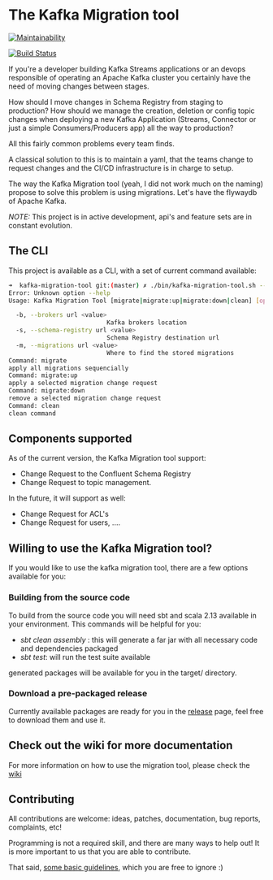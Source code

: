 # The Kafka Migration tool

[![Maintainability](https://api.codeclimate.com/v1/badges/e6f93902a81dcb8335a0/maintainability)](https://codeclimate.com/github/purbon/kafka-migration-tool/maintainability)

[![Build Status](https://travis-ci.org/purbon/kafka-migration-tool.svg?branch=master)](https://travis-ci.org/purbon/kafka-migration-tool)

If you're a developer building Kafka Streams applications or an devops responsible of operating an 
Apache Kafka cluster you certainly have the need of moving changes between stages.

How should I move changes in Schema Registry from staging to production? How should we manage the 
creation, deletion or config topic changes when deploying a new Kafka Application (Streams, Connector
or just a simple Consumers/Producers app) all the way to production? 

All this fairly common problems every team finds.

A classical solution to this is to maintain a yaml, that the teams change to request changes and the
CI/CD infrastructure is in charge to setup.

The way the Kafka Migration tool (yeah, I did not work much on the naming) propose to solve this problem is using migrations. 
Let's have the flywaydb of Apache Kafka.

*NOTE:* This project is in active development, api's and feature sets are in constant evolution.

## The CLI

This project is available as a CLI, with a set of current command available:

```bash
➜  kafka-migration-tool git:(master) ✗ ./bin/kafka-migration-tool.sh --help
Error: Unknown option --help
Usage: Kafka Migration Tool [migrate|migrate:up|migrate:down|clean] [options]

  -b, --brokers url <value>
                           Kafka brokers location
  -s, --schema-registry url <value>
                           Schema Registry destination url
  -m, --migrations url <value>
                           Where to find the stored migrations
Command: migrate
apply all migrations sequencially
Command: migrate:up
apply a selected migration change request
Command: migrate:down
remove a selected migration change request
Command: clean
clean command
```

## Components supported

As of the current version, the Kafka Migration tool support:

* Change Request to the Confluent Schema Registry
* Change Request to topic management.

In the future, it will support as well:

* Change Request for ACL's
* Change Request for users, ....

## Willing to use the Kafka Migration tool?

If you would like to use the kafka migration tool, there are a few options available for you:

### Building from the source code

To build from the source code you will need sbt and scala 2.13 available in your environment. This commands will be helpful for you:

* _sbt clean assembly_ : this will generate a far jar with all necessary code and dependencies packaged
* _sbt test_: will run the test suite available

generated packages will be available for you in the target/ directory.

### Download a pre-packaged release

Currently available packages are ready for you in the [release](https://github.com/purbon/kafka-migration-tool/releases) page, feel free to download
them and use it.

## Check out the wiki for more documentation

For more information on how to use the migration tool, please check the [wiki](https://github.com/purbon/kafka-migration-tool/wiki)

## Contributing

All contributions are welcome: ideas, patches, documentation, bug reports,
complaints, etc!

Programming is not a required skill, and there are many ways to help out!
It is more important to us that you are able to contribute.

That said, [some basic guidelines](CONTRIBUTING.md), which you are free to ignore :)
